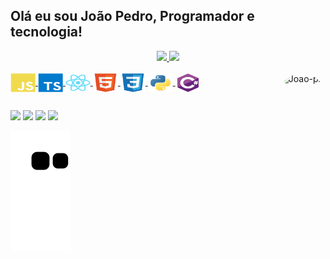 ## Olá eu sou João Pedro, Programador e tecnologia!
<div align="center">
  <a href="https://github.com/JoaoPedroBispo">
  <img height="180em" src="https://github-readme-stats.vercel.app/api?username=JoaoPedroBispo&show_icons=true&theme=dark&include_all_commits=true&count_private=true"/>
  <img height="180em" src="https://github-readme-stats.vercel.app/api/top-langs/?username=JoaoPedroBispo&layout=compact&langs_count=7&theme=dark"/>
</div>
<div style="display: inline_block"><br>
  <img align="center" alt="Joao-Js" height="30" width="40" src="https://raw.githubusercontent.com/devicons/devicon/master/icons/javascript/javascript-plain.svg">
  <img align="center" alt="Joao-Ts" height="30" width="40" src="https://raw.githubusercontent.com/devicons/devicon/master/icons/typescript/typescript-plain.svg">
  <img align="center" alt="Joao-React" height="30" width="40" src="https://raw.githubusercontent.com/devicons/devicon/master/icons/react/react-original.svg">
  <img align="center" alt="Joao-HTML" height="30" width="40" src="https://raw.githubusercontent.com/devicons/devicon/master/icons/html5/html5-original.svg">
  <img align="center" alt="Joao-CSS" height="30" width="40" src="https://raw.githubusercontent.com/devicons/devicon/master/icons/css3/css3-original.svg">
  <img align="center" alt="Joao-Python" height="30" width="40" src="https://raw.githubusercontent.com/devicons/devicon/master/icons/python/python-original.svg">
  <img align="center" alt="Joao-Csharp" height="30" width="40" src="https://raw.githubusercontent.com/devicons/devicon/master/icons/csharp/csharp-original.svg">
  <img align="right" alt="Joao-pic" height="150" style="border-radius:50px;" src="https://instagram.fbau3-1.fna.fbcdn.net/v/t51.2885-19/202412382_233031771698544_1176923238246877863_n.jpg?stp=dst-jpg_s150x150&_nc_ht=instagram.fbau3-1.fna.fbcdn.net&_nc_cat=100&_nc_ohc=yVFtVXzz99YAX-1tNMd&edm=AOQ1c0wBAAAA&ccb=7-5&oh=00_AT8IBjMSKHasF9qZotPIlkWk4HzOAmd_wzm7AwODYyDnSg&oe=63225E59&_nc_sid=8fd12bwidth=676&height=676">
</div>
  
  ##
 
<div> 
  <a href="https://www.instagram.com/jjpbispo/" target="_blank"><img src="https://img.shields.io/badge/-Instagram-%23E4405F?style=for-the-badge&logo=instagram&logoColor=white" target="_blank"></a>
 <a href="https://discord.gg/wagxzStdcR" target="_blank"><img src="https://img.shields.io/badge/Discord-7289DA?style=for-the-badge&logo=discord&logoColor=white" target="_blank"></a> 
  <a href = "[mailto:contato](https://mail.google.com/)jopbispo83@gmail.com"><img src="https://img.shields.io/badge/-Gmail-%23333?style=for-the-badge&logo=gmail&logoColor=white" target="_blank"></a>
  <a href="https://www.linkedin.com/in/jo%C3%A3o-pedro-bispo-71927124b/" target="_blank"><img src="https://img.shields.io/badge/-LinkedIn-%230077B5?style=for-the-badge&logo=linkedin&logoColor=white" target="_blank"></a> 
 
  ![Snake animation](https://github.com/rafaballerini/rafaballerini/blob/output/github-contribution-grid-snake.svg)
 
</div>
